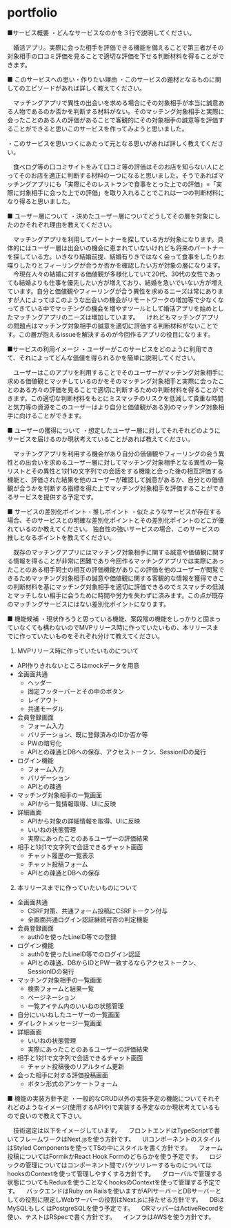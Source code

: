 # portfolio

■サービス概要
・どんなサービスなのかを３行で説明してください。

　婚活アプリ。実際に会った相手を評価できる機能を備えることで第三者がその対象相手の口コミ評価を見ることで適切な評価を下せる判断材料を得ることができます。

■ このサービスへの思い・作りたい理由
・このサービスの題材となるものに関してのエピソードがあれば詳しく教えてください。

　マッチングアプリで異性の出会いを求める場合にその対象相手が本当に誠意ある人物であるのか否かを判断する材料がない。そのマッチング対象相手と実際に会ったことのある人の評価があることで客観的にその対象相手の誠意等を評価することができると思いこのサービスを作ってみようと思いました。

・このサービスを思いつくにあたって元となる思いがあれば詳しく教えてください。

　食べログ等の口コミサイトをみて口コミ等の評価はそのお店を知らない人にとってそのお店を適正に判断する材料の一つになると思いました。そうであればマッチングアプリにも「実際にそのレストランで食事をとった上での評価」=「実際に対象相手に会った上での評価」を取り入れることでこれは一つの判断材料になり得ると思いました。


■ ユーザー層について
・決めたユーザー層についてどうしてその層を対象にしたのかそれぞれ理由を教えてください。

　マッチングアプリを利用してパートナーを探している方が対象になります。具体的にはユーザー層は出会いの機会に恵まれていないけれども将来のパートナーを探している方。いきなり結婚前提、結婚有りきではなく会って食事をしたりお喋りしたりとフィーリングが合うか否かを確認したい方が対象の層になります。
　今現在人々の結婚に対する価値観が多様化していて20代、30代の女性であっても結婚よりも仕事を優先したい方が増えており、結婚を急いでいない方が増えています。自分と価値観やフィーリングが合う異性を求めるニーズは常にありますが人によってはこのような出会いの機会がリモートワークの増加等で少なくなってきている中でマッチングの機会を増やすツールとして婚活アプリを始めとしたマッチングアプリのニーズは増加しています。
　けれどもマッチングアプリの問題点はマッチング対象相手の誠意を適切に評価する判断材料がないことです。この層が抱えるissueを解決するのが今回作るアプリの役目になります。


■サービスの利用イメージ
・ユーザーがこのサービスをどのように利用できて、それによってどんな価値を得られるかを簡単に説明してください。

　ユーザーはこのアプリを利用することでそのユーザーがマッチング対象相手に求める価値観とマッチしているのかをそのマッチング対象相手と実際に会ったことのある方々の評価を見ることで適切に判断するための判断材料を得ることができます。この適切な判断材料をもとにミスマッチのリスクを低減して貴重な時間と気力等の資源をこのユーザーはより自分と価値観がある別のマッチング対象相手に向けることができます。


■ ユーザーの獲得について
・想定したユーザー層に対してそれぞれどのようにサービスを届けるのか現状考えていることがあれば教えてください。

　マッチングアプリを利用する機会があり自分の価値観やフィーリングの会う異性との出会いを求めるユーザー層に対してマッチング対象相手となる異性の一覧リストとその異性と1対1の文字列での会話をする機能と会った後の相互評価する機能と、評価された結果を他のユーザーが確認して誠意があるか、自分との価値観が合うかを判断する指標を得た上でマッチング対象相手を評価することができるサービスを提供する予定です。


■ サービスの差別化ポイント・推しポイント
・似たようなサービスが存在する場合、そのサービスとの明確な差別化ポイントとその差別化ポイントのどこが優れているのか教えてください。
独自性の強いサービスの場合、このサービスの推しとなるポイントを教えてください。

　既存のマッチングアプリにはマッチング対象相手に関する誠意や価値観に関する情報を得ることが非常に困難であり今回作るマッチングアプリでは実際にあったことのある相手同士の相互の評価機能がありこの評価を他のユーザーが閲覧できるためマッチング対象相手の誠意や価値観に関する客観的な情報を獲得できこの判断材料を基にマッチング対象相手を適切に評価できるのでミスマッチの低減とマッチしない相手に会うために時間や労力を失わずに済みます。この点が既存のマッチングサービスにはない差別化ポイントになります。


■ 機能候補
・現状作ろうと思っている機能、案段階の機能をしっかりと固まっていなくても構わないのでMVPリリース時に作っていたいもの、本リリースまでに作っていたいものをそれぞれ分けて教えてください。

1. MVPリリース時に作っていたいものについて
- API作りきれないところはmockデータを用意
- 全画面共通
  - ヘッダー
  - 固定フッターバーとその中のボタン
  - レイアウト
  - 共通モーダル
- 会員登録画面
  - フォーム入力
  - バリデーション、既に登録済みのIDか否か等
  - PWの暗号化
  - APIとの疎通とDBへの保存、アクセストークン、SessionIDの発行
- ログイン機能
  - フォーム入力
  - バリデーション
  - APIとの疎通
- マッチング対象相手の一覧画面
  - APIから一覧情報取得、UIに反映
- 詳細画面
  - APIから対象の詳細情報を取得、UIに反映
  - いいねの状態管理
  - 実際にあったことのあるユーザーの評価結果
- 相手と1対1で文字列で会話できるチャット画面
  - チャット履歴の一覧表示
  - チャット投稿フォーム
  - APIとの疎通とDBへの保存

2. 本リリースまでに作っていたいものについて
- 全画面共通
  - CSRF対策、共通フォーム投稿にCSRFトークン付与
  - 全画面共通ログイン認証継続可否の判定機能
- 会員登録画面
  - auth0を使ったLineID等での登録
- ログイン機能
  - auth0を使ったLineID等でのログイン認証
  - APIとの疎通、DBからIDとPW一致するならアクセストークン、SessionIDの発行
- マッチング対象相手の一覧画面
  - 検索フォームと結果一覧
  - ページネーション
  - 一覧アイテム内のいいねの状態管理
- 自分にいいねしたユーザーの一覧画面
- ダイレクトメッセージ一覧画面
- 詳細画面
  - いいねの状態管理
  - 実際にあったことのあるユーザーの評価結果
- 相手と1対1で文字列で会話できるチャット画面
  - チャット投稿後のリアルタイム更新
- 会った相手に対する評価投稿画面
  - ボタン形式のアンケートフォーム


■ 機能の実装方針予定
・一般的なCRUD以外の実装予定の機能についてそれぞれどのようなイメージ(使用するAPIや)で実装する予定なのか現状考えているもので良いので教えて下さい。

　技術選定は以下をイメージしています。
　フロントエンドはTypeScriptで書いてフレームワークはNext.jsを使う方針です。
　UIコンポーネントのスタイルはStyled Componentsを使ってTSの中にスタイルを書く方針です。
　フォーム投稿についてはFormikかReact Hook Formのどちらかを使う予定です。
　ロジックの管理についてはコンポーネント間でバケツリレーするものについてはhooksのContextを使って管理しやすくする方針です。
　グローバルで管理する状態についてもReduxを使うことなくhooksのContextを使って管理する予定です。
　バックエンドはRuby on Railsを使いますがAPIサーバーとDBサーバーとしての役割に限定しWebサーバーの役割はNext.jsに持たせる方針です。
　DBはMySQLもしくはPostgreSQLを使う予定です。
　ORマッパーはActiveRecordを使い、テストはRSpecで書く方針です。
　インフラはAWSを使う方針です。
